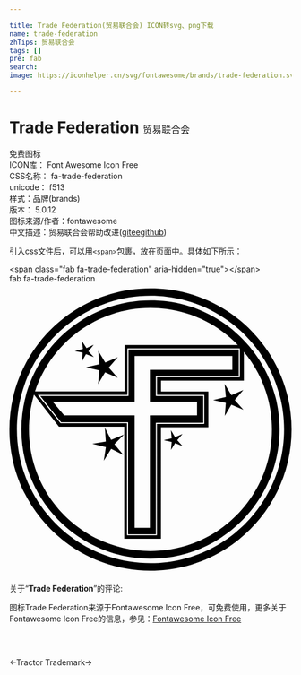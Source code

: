 ```yaml
---

title: Trade Federation(贸易联合会) ICON转svg、png下载
name: trade-federation
zhTips: 贸易联合会
tags: []
pre: fab
search: 
image: https://iconhelper.cn/svg/fontawesome/brands/trade-federation.svg

---
```


# Trade Federation  <small style="font-size: 60%;font-weight: 100">贸易联合会</small>


<div class="detail-page">
<p>
<span><span class="badge-success badge">免费图标</span> </span>
<br/>
<span>
ICON库：
<span class="badge-secondary badge">Font Awesome Icon Free</span> 
</span>
<br/>
<span>
CSS名称：
<span class="badge-secondary badge">fa-trade-federation</span> 
</span>
<br/>
<span>
unicode：
<span class="badge-secondary badge">f513</span> 
<copy-btn content='f513' btn-title=""></copy-btn>
<copy-btn :content='String.fromCodePoint(parseInt("f513", 16))' btn-title="复制U"></copy-btn>
</span><br/><span>样式：<span class="badge-light badge">品牌(brands)</span></span>
<br/>
<span>
版本：
<span class="badge-secondary badge">5.0.12</span> 
</span>
<br/>
<span>图标来源/作者：<span class="badge-light badge">fontawesome</span></span> 
<br/>
<span class="zh-detail">中文描述：<span class="badge-primary badge">贸易联合会</span><span class="help-link"><span>帮助改进</span>(<a href="https://gitee.com/liuwave/icon-helper/edit/master/json/fontawesome/brands/trade-federation.json" target="_blank" rel="noopener noreferrer">gitee</a><a href="https://github.com/liuwave/icon-helper/edit/master/json/fontawesome/brands/trade-federation.json" target="_blank" rel="noopener noreferrer">github</a></span>)</span><br/>
</p>
</div>
<div class="alert alert-dark">
  <i class="fab fa-trade-federation fa-xs"></i>
  <i class="fab fa-trade-federation fa-sm"></i>
  <i class="fab fa-trade-federation fa-lg"></i>
  <i class="fab fa-trade-federation fa-2x"></i>
  <i class="fab fa-trade-federation fa-3x"></i>
  <i class="fab fa-trade-federation fa-5x"></i>
  <i class="fab fa-trade-federation fa-7x"></i>
</div>
<div>
  <p>引入css文件后，可以用<code>&lt;span&gt;</code>包裹，放在页面中。具体如下所示：    
  </p>
  <div class="alert alert-primary" style="font-size: 14px">
    &lt;span class="fab fa-trade-federation" aria-hidden="true"&gt;&lt;/span&gt;
    <copy-btn content='<span class="fab fa-trade-federation" aria-hidden="true"></span>'></copy-btn>
  </div>
  <div class="alert alert-secondary">
    <i class="fab fa-trade-federation"
    style="font-size: 24px"
    aria-hidden="true"></i> fab fa-trade-federation
    <copy-btn content="fab fa-trade-federation" btn-title="复制图标名称"></copy-btn>
  </div>
</div>
<div id="svg" class="svg-wrap">
<svg xmlns="http://www.w3.org/2000/svg" viewBox="0 0 496 512"><path d="M248 8.8c-137 0-248 111-248 248s111 248 248 248 248-111 248-248-111-248-248-248zm0 482.8c-129.7 0-234.8-105.1-234.8-234.8S118.3 22 248 22s234.8 105.1 234.8 234.8S377.7 491.6 248 491.6zm155.1-328.5v-46.8H209.3V198H54.2l36.7 46h117.7v196.8h48.8V245h83.3v-47h-83.3v-34.8h145.7zm-73.3 45.1v23.9h-82.9v197.4h-26.8V232.1H96.3l-20.1-23.9h143.9v-80.6h171.8V152h-145v56.2zm-161.3-69l-12.4-20.7 2.1 23.8-23.5 5.4 23.3 5.4-2.1 24 12.3-20.5 22.2 9.5-15.7-18.1 15.8-18.1zm-29.6-19.7l9.3-11.5-12.7 5.9-8-12.4 1.7 13.9-14.3 3.8 13.7 2.7-.8 14.7 6.8-12.2 13.8 5.3zm165.4 145.2l-13.1 5.6-7.3-12.2 1.3 14.2-13.9 3.2 13.9 3.2-1.2 14.2 7.3-12.2 13.1 5.5-9.4-10.7zm106.9-77.2l-20.9 9.1-12-19.6 2.2 22.7-22.3 5.4 22.2 4.9-1.8 22.9 11.5-19.6 21.2 8.8-15.1-17zM248 29.9c-125.3 0-226.9 101.6-226.9 226.9S122.7 483.7 248 483.7s226.9-101.6 226.9-226.9S373.3 29.9 248 29.9zM342.6 196v51h-83.3v195.7h-52.7V245.9H89.9l-40-49.9h157.4v-81.6h197.8v50.7H259.4V196zM248 43.2c60.3 0 114.8 25 153.6 65.2H202.5V190H45.1C73.1 104.8 153.4 43.2 248 43.2zm0 427.1c-117.9 0-213.6-95.6-213.6-213.5 0-21.2 3.1-41.8 8.9-61.1L87.1 252h114.7v196.8h64.6V253h83.3v-62.7h-83.2v-19.2h145.6v-50.8c30.8 37 49.3 84.6 49.3 136.5.1 117.9-95.5 213.5-213.4 213.5zM178.8 275l-11-21.4 1.7 24.5-23.7 3.9 23.8 5.9-3.7 23.8 13-20.9 21.5 10.8-15.8-18.8 16.9-17.1z"/></svg>
</div>
<detail full-name='fa-trade-federation'></detail>
<div class="icon-detail__container">
<p>关于“<b>Trade Federation</b>”的评论:</p>
</div>
<Vssue title="关于“Trade Federation”的评论" />    
<div><p>图标Trade Federation来源于Fontawesome Icon Free，可免费使用，更多关于  Fontawesome Icon Free的信息，参见：<a target="_blank" href="https://iconhelper.cn/fontawesome.html">Fontawesome Icon Free</a>
</p></div>

<div style="padding:2rem 0 " class="page-nav"><p class="inner"><span class="prev">←<router-link to="/icon/solid/tractor.html">Tractor</router-link></span> <span class="next"><router-link to="/icon/solid/trademark.html">Trademark</router-link>→</span></p></div>
